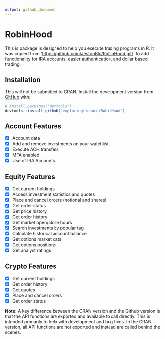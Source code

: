 ```yaml
---
output: github_document
---
```


<!-- README.md is generated from README.Rmd. Please edit that file -->



# RobinHood

This is package is designed to help you execute trading programs in R. It was copied from 'https://github.com/JestonBlu/RobinHood.git/' to add functionality for IRA accounts, easier authentication, and dollar based trading. 

## Installation

This will not be submitted to CRAN. Install the development version from [GitHub](https://github.com/) with:

``` r
# install.packages("devtools")
devtools::install_github("exploringfinance/RobinHood")
```
## Account Features
- [x] Account data
- [x] Add and remove investments on your watchlist
- [x] Execute ACH transfers
- [x] MFA enabled
- [x] Use of IRA Accounts

## Equity Features
- [x] Get current holdings
- [x] Access investment statistics and quotes
- [x] Place and cancel orders (notional and shares)
- [x] Get order status
- [x] Get price history
- [x] Get order history
- [x] Get market open/close hours
- [x] Search investments by popular tag
- [x] Calculate historical account balance
- [x] Get options market data
- [x] Get options positions
- [x] Get analyst ratings

## Crypto Features
- [x] Get current holdings
- [x] Get order history
- [x] Get quotes
- [x] Place and cancel orders
- [x] Get order status

**Note:** A key difference between the CRAN version and the Github version is that the API functions are exported and available to call directly. This is intended primarily to help with development and bug fixes. In the CRAN version, all API functions are not exported and instead are called behind the scenes.



